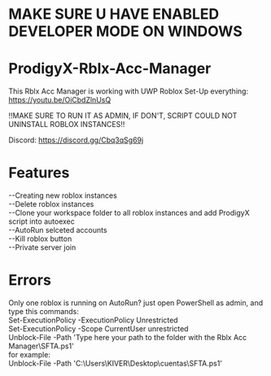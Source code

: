 # MAKE SURE U HAVE ENABLED DEVELOPER MODE ON WINDOWS

# ProdigyX-Rblx-Acc-Manager
This Rblx Acc Manager is working with UWP Roblox
Set-Up everything: https://youtu.be/OiCbdZlnUsQ

!!MAKE SURE TO RUN IT AS ADMIN, IF DON'T, SCRIPT COULD NOT UNINSTALL ROBLOX INSTANCES!!

Discord: https://discord.gg/Cbq3qSg69j

# Features
--Creating new roblox instances<br />
--Delete roblox instances<br />
--Clone your workspace folder to all roblox instances and add ProdigyX script into autoexec<br />
--AutoRun selceted accounts<br />
--Kill roblox button<br />
--Private server join<br />

# Errors
Only one roblox is running on AutoRun? just open PowerShell as admin, and type this commands:<br />
Set-ExecutionPolicy -ExecutionPolicy Unrestricted<br />
Set-ExecutionPolicy -Scope CurrentUser unrestricted<br />
Unblock-File -Path 'Type here your path to the folder with the Rblx Acc Manager\SFTA.ps1'<br />
for example:<br />
Unblock-File -Path 'C:\Users\KIVER\Desktop\cuentas\SFTA.ps1'<br />
